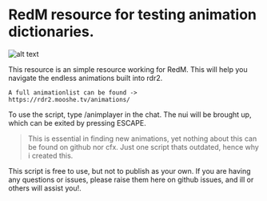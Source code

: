 
# RedM resource for testing animation dictionaries.

![alt text](https://cdn.discordapp.com/attachments/919337262829936691/1067199994962137260/image.png)

This resource is an simple resource working for RedM. 
This will help you navigate the endless animations built into rdr2. 
```
A full animationlist can be found -> https://rdr2.mooshe.tv/animations/ 
```

To use the script, type /animplayer in the chat. The nui will be brought up, which can be exited by pressing ESCAPE.

> This is essential in finding new animations, yet nothing about this can be found on github nor cfx. Just one script thats outdated, hence why i created this.


This script is free to use, but not to publish as your own.
If you are having any questions or issues, please raise them here on github issues, and ill or others will assist you!.
